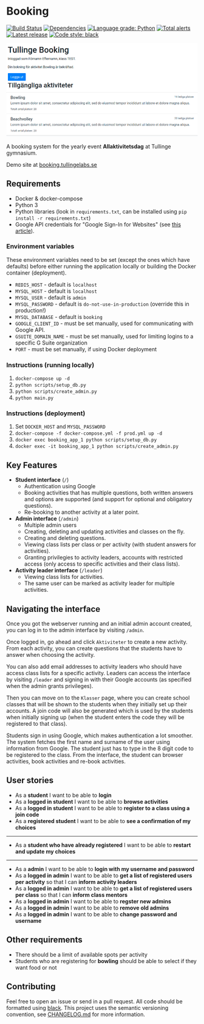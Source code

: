 # Booking

[![Build Status](https://travis-ci.com/tullinge/booking.svg?branch=master)](https://travis-ci.com/tullinge/booking)
[![Dependencies](https://img.shields.io/librariesio/github/tullinge/booking)](https://libraries.io/github/tullinge/booking)
[![Language grade: Python](https://img.shields.io/lgtm/grade/python/g/tullinge/booking.svg?logo=lgtm&logoWidth=18)](https://lgtm.com/projects/g/tullinge/booking/context:python)
[![Total alerts](https://img.shields.io/lgtm/alerts/g/tullinge/booking.svg?logo=lgtm&logoWidth=18)](https://lgtm.com/projects/g/tullinge/booking/alerts/)
[![Latest release](https://img.shields.io/github/v/release/tullinge/booking)](https://github.com/tullinge/booking/releases)
[![Code style: black](https://img.shields.io/badge/code%20style-black-000000.svg)](https://github.com/psf/black)

![tullinge/booking](docs/booking_screenshot.png)

A booking system for the yearly event **Allaktivitetsdag** at Tullinge gymnasium.

Demo site at [booking.tullingelabs.se](http://booking.tullingelabs.se/login)

## Requirements

- Docker & docker-compose
- Python 3
- Python libraries (look in `requirements.txt`, can be installed using `pip install -r requirements.txt`)
- Google API credentials for "Google Sign-In for Websites" (see [this article](https://developers.google.com/identity/sign-in/web/sign-in)).

### Environment variables

These environment variables need to be set (except the ones which have defaults) before either running the application locally or building the Docker container (deployment).

- `REDIS_HOST` - default is `localhost`
- `MYSQL_HOST` - default is `localhost`
- `MYSQL_USER` - default is `admin`
- `MYSQL_PASSWORD` - default is `do-not-use-in-production` (override this in production!)
- `MYSQL_DATABASE` - default is `booking`
- `GOOGLE_CLIENT_ID` - must be set manually, used for communicating with Google API.
- `GSUITE_DOMAIN_NAME` - must be set manually, used for limiting logins to a specific G Suite organization
- `PORT` - must be set manually, if using Docker deployment

### Instructions (running locally)

1. `docker-compose up -d`
2. `python scripts/setup_db.py`
3. `python scripts/create_admin.py`
4. `python main.py`

### Instructions (deployment)

1. Set `DOCKER_HOST` and `MYSQL_PASSWORD`
2. `docker-compose -f docker-compose.yml -f prod.yml up -d`
3. `docker exec booking_app_1 python scripts/setup_db.py`
4. `docker exec -it booking_app_1 python scripts/create_admin.py`

## Key Features

- **Student interface** (`/`)
  - Authentication using Google
  - Booking activities that has multiple questions, both written answers and options are supported (and support for optional and obligatory questions).
  - Re-booking to another activity at a later point.
- **Admin interface** (`/admin`)
  - Multiple admin users
  - Creating, deleting and updating activities and classes on the fly.
  - Creating and deleting questions.
  - Viewing class lists per class or per activity (with student answers for activities).
  - Granting privilegies to activity leaders, accounts with restricted access (only access to specific activities and their class lists).
- **Activity leader interface** (`/leader`)
  - Viewing class lists for activities.
  - The same user can be marked as activity leader for multiple activities.

## Navigating the interface

Once you got the webserver running and an initial admin account created, you can log in to the admin interface by visiting `/admin`.

Once logged in, go ahead and click `Aktiviteter` to create a new activity. From each activity, you can create questions that the students have to answer when choosing the activity.

You can also add email addresses to activity leaders who should have access class lists for a specific activity. Leaders can access the interface by visiting `/leader` and signing in with their Google accounts (as specified when the admin grants privileges).

Then you can move on to the `Klasser` page, where you can create school classes that will be shown to the students when they initially set up their accounts. A join code will also be generated which is used by the students when initially signing up (when the student enters the code they will be registered to that class).

Students sign in using Google, which makes authentication a lot smoother. The system fetches the first name and surname of the user using information from Google. The student just has to type in the 8 digit code to be registered to the class. From the interface, the student can browser activities, book activities and re-book activities.

## User stories

- As a **student** I want to be able to **login**
- As a **logged in student** I want to be able to **browse activities**
- As a **logged in student** I want to be able to **register to a class using a join code**
- As a **registered student** I want to be able to **see a confirmation of my choices**

---

- As a **student who have already registered** I want to be able to **restart and update my choices**

---

- As a **admin** I want to be able to **login with my username and password**
- As a **logged in admin** I want to be able to **get a list of registered users per activity** so that I can **inform activity leaders**
- As a **logged in admin** I want to be able to **get a list of registered users per class** so that I can **inform class mentors**
- As a **logged in admin** I want to be able to **regster new admins**
- As a **logged in admin** I want to be able to **remove old admins**
- As a **logged in admin** I want to be able to **change password and username**

## Other requirements

- There should be a limit of available spots per activity
- Students who are registering for **bowling** should be able to select if they want food or not

## Contributing

Feel free to open an issue or send in a pull request. All code should be formatted using [black](https://github.com/psf/black). This project uses the semantic versioning convention, see [CHANGELOG.md](CHANGELOG.md) for more information.
